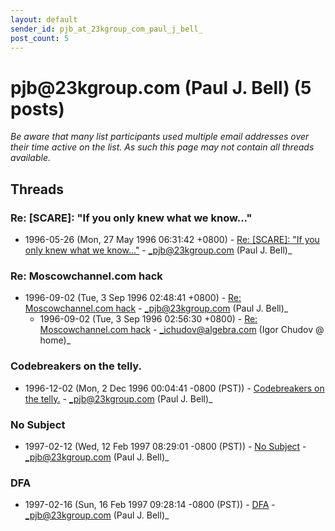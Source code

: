 ```yaml
---
layout: default
sender_id: pjb_at_23kgroup_com_paul_j_bell_
post_count: 5
---
```


# pjb<span>@</span>23kgroup.com (Paul J. Bell) (5 posts)

_Be aware that many list participants used multiple email addresses over their time active on the list. As such this page may not contain all threads available._

## Threads

### Re: [SCARE]:  "If you only knew what we know..."
+ 1996-05-26 (Mon, 27 May 1996 06:31:42 +0800) - [Re: [SCARE]:  "If you only knew what we know..."](/archive/1996/05/fe832a5de8354b69da544fc07adc01b39f10f4f254d29bfe7c0d940b72b984cd) - _pjb@23kgroup.com (Paul J. Bell)_

### Re: Moscowchannel.com hack
+ 1996-09-02 (Tue, 3 Sep 1996 02:48:41 +0800) - [Re: Moscowchannel.com hack](/archive/1996/09/9460c946304ca697f599d395815f045dd1f64751217aa842b7d41317c19c6368) - _pjb@23kgroup.com (Paul J. Bell)_
  + 1996-09-02 (Tue, 3 Sep 1996 02:56:30 +0800) - [Re: Moscowchannel.com hack](/archive/1996/09/72bad038f6608b4273ca8695d34ca9714995cfe61a84e455ab0aafffc1be3070) - _ichudov@algebra.com (Igor Chudov @ home)_

### Codebreakers on the telly.
+ 1996-12-02 (Mon, 2 Dec 1996 00:04:41 -0800 (PST)) - [Codebreakers on the telly.](/archive/1996/12/7f3b0b6728307a080327eb1de891a2e197c707c635db5fb4c1f7080ff6a7d06c) - _pjb@23kgroup.com (Paul J. Bell)_

### No Subject
+ 1997-02-12 (Wed, 12 Feb 1997 08:29:01 -0800 (PST)) - [No Subject](/archive/1997/02/edb8ad6eaa9dc86d468ca710def142763b3d59192aae3e107a965f1d19855731) - _pjb@23kgroup.com (Paul J. Bell)_

### DFA
+ 1997-02-16 (Sun, 16 Feb 1997 09:28:14 -0800 (PST)) - [DFA](/archive/1997/02/5b82a1efce08a47fdf3763fe51de490adf32dd41dd25f5c248053344e5913777) - _pjb@23kgroup.com (Paul J. Bell)_

